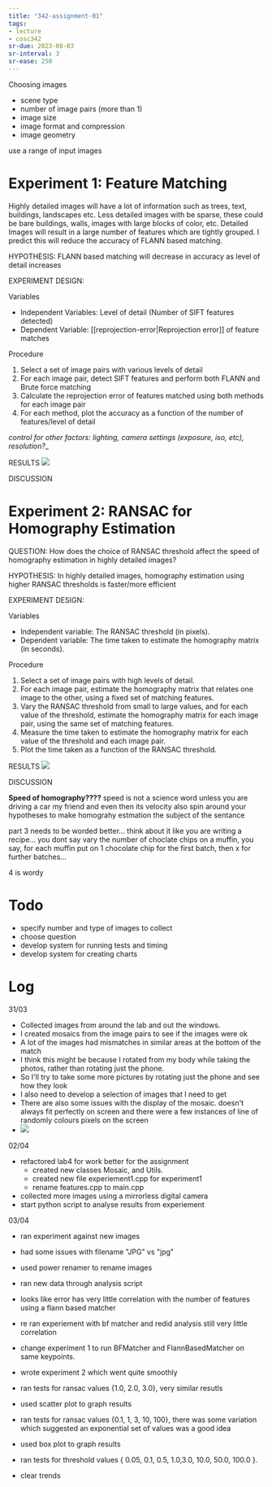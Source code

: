 ```yaml
---
title: "342-assignment-01"
tags: 
- lecture
- cosc342
sr-due: 2023-08-03
sr-interval: 3
sr-ease: 250
---
```


Choosing images
- scene type
- number of image pairs (more than 1)
- image size
- image format and compression
- image geometry

use a range of input images

# Experiment 1: Feature Matching
Highly detailed images will have a lot of information such as trees, text, buildings, landscapes etc. Less detailed images with be sparse, these could be bare buildings, walls, images with large blocks of color, etc. Detailed Images will result in a large number of features which are tightly grouped. I predict this will reduce the accuracy of FLANN based matching.

HYPOTHESIS: 
FLANN based matching will decrease in accuracy as level of detail increases

EXPERIMENT DESIGN:

Variables
- Independent Variables: Level of detail (Number of SIFT features detected)
- Dependent Variable: [[reprojection-error|Reprojection error]] of feature matches

Procedure
1. Select a set of image pairs with various levels of detail
2. For each image pair, detect SIFT features and perform both FLANN and Brute force matching
3. Calculate the reprojection error of features matched using both methods for each image pair
4. For each method, plot the accuracy as a function of the number of features/level of detail

_control for other factors: lighting, camera settings (exposure, iso, etc), resolution?__

RESULTS
![](https://i.imgur.com/cxVO8up.png)

DISCUSSION


# Experiment 2: RANSAC for Homography Estimation
QUESTION: How does the choice of RANSAC threshold affect the speed of homography estimation in highly detailed images?

HYPOTHESIS: In highly detailed images, homography estimation using higher RANSAC thresholds is faster/more efficient

EXPERIMENT DESIGN:

Variables
- Independent variable: The RANSAC threshold (in pixels).
- Dependent variable: The time taken to estimate the homography matrix (in seconds).

Procedure
1.  Select a set of image pairs with high levels of detail.
2.  For each image pair, estimate the homography matrix that relates one image to the other, using a fixed set of matching features.
3.  Vary the RANSAC threshold from small to large values, and for each value of the threshold, estimate the homography matrix for each image pair, using the same set of matching features.
4.  Measure the time taken to estimate the homography matrix for each value of the threshold and each image pair.
5.  Plot the time taken as a function of the RANSAC threshold.

RESULTS
![](https://i.imgur.com/uAWQ2W3.png)

DISCUSSION
    
**Speed of homography????** speed is not a science word unless you are driving a car my friend
and even then its velocity
also spin around your hypotheses to make homograhy estmation the subject of the sentance

part 3 needs to be worded better... think about it like you are writing a recipe... you dont say vary the number of choclate chips on a muffin, you say, for each muffin put on 1 chocolate chip for the first batch, then x for further batches...

4 is wordy


# Todo
- specify number and type of images to collect
- choose question
- develop system for running tests and timing
- develop system for creating charts

# Log
31/03
- Collected images from around the lab and out the windows.
- I created mosaics from the image pairs to see if the images were ok
- A lot of the images had mismatches in similar areas at the bottom of the match
- I think this might be because I rotated from my body while taking the photos, rather than rotating just the phone.
- So I'll try to take some more pictures by rotating just the phone and see how they look
- I also need to develop a selection of images that I need to get
- There are also some issues with the display of the mosaic. doesn't always fit perfectly on screen and there were a few instances of line of randomly colours pixels on the screen
- ![](https://i.imgur.com/tAw2HJQ.png)

02/04
- refactored lab4 for work better for the assignment
	- created new classes Mosaic, and Utils.
	- created new file experiement1.cpp for experiment1
	- rename features.cpp to main.cpp
- collected more images using a mirrorless digital camera
- start python script to analyse results from experiement

03/04
- ran experiment against new images
- had some issues with filename "JPG" vs "jpg"
- used power renamer to rename images
- ran new data through analysis script
- looks like error has very little correlation with the number of features using a flann based matcher
- re ran experiement with bf matcher and redid analysis still very little correlation
- change experiment 1 to run BFMatcher and FlannBasedMatcher on same keypoints.


- wrote experiment 2 which went quite smoothly
- ran tests for ransac values {1.0, 2.0, 3.0}, very similar resutls
- used scatter plot to graph results
- ran tests for ransac values {0.1, 1, 3, 10, 100}, there was some variation which suggested an exponential set of values was a good idea
- used box plot to graph results
- ran tests for threshold values { 0.05, 0.1, 0.5, 1.0,3.0, 10.0, 50.0, 100.0 }. 
- clear trends

